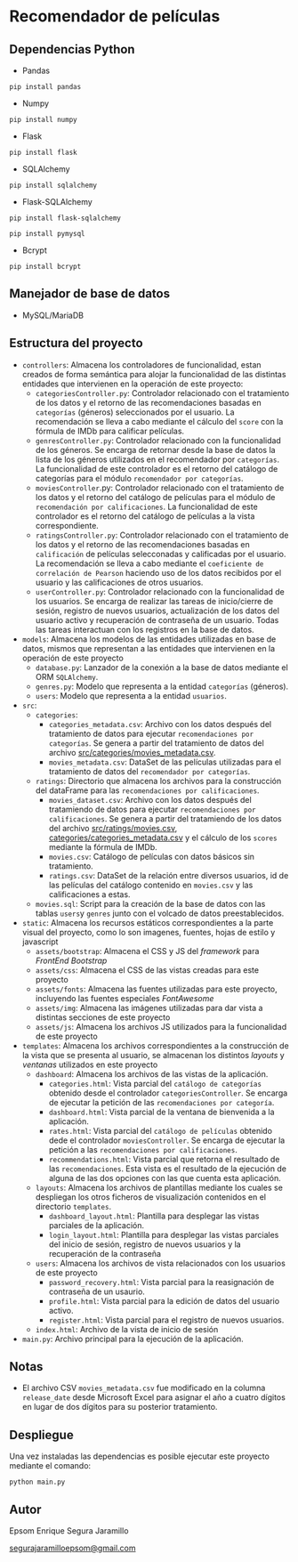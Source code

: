# Recomendador de películas
## Dependencias Python
- Pandas

```terminal 
pip install pandas
```

- Numpy

```terminal 
pip install numpy
```

- Flask

```terminal 
pip install flask
```
- SQLAlchemy

```terminal
pip install sqlalchemy
```
- Flask-SQLAlchemy

```terminal
pip install flask-sqlalchemy
````
```terminal
pip install pymysql
```

- Bcrypt
````
pip install bcrypt
````


## Manejador de base de datos
- MySQL/MariaDB


## Estructura del proyecto
- `controllers`: Almacena los controladores de funcionalidad, estan creados de forma semántica para alojar la funcionalidad de las distintas entidades que intervienen en la operación de este proyecto:
    - `categoriesController.py`: Controlador relacionado con el tratamiento de los datos y el retorno de las recomendaciones basadas en `categorías` (géneros) seleccionados por el usuario. La recomendación se lleva a cabo mediante el cálculo del `score` con la fórmula de IMDb para calificar películas.
    - `genresController.py`: Controlador relacionado con la funcionalidad de los géneros. Se encarga de retornar desde la base de datos la lista de los géneros utilizados en el recomendador por `categorías`. La funcionalidad de este controlador es el retorno del catálogo de categorías para el módulo `recomendador por categorías`.
    - `moviesController`.py: Controlador relacionado con el tratamiento de los datos y el retorno del catálogo de películas para el módulo de `recomendación por calificaciones`. La funcionalidad de este controlador es el retorno del catálogo de películas a la vista correspondiente.
    - `ratingsController.py`: Controlador relacionado con el tratamiento de los datos y el retorno de las recomendaciones basadas en `calificación` de películas selecconadas y calificadas por el usuario. La recomendación se lleva a cabo mediante el `coeficiente de correlación de Pearson` haciendo uso de los datos recibidos por el usuario y las calificaciones de otros usuarios.
    - `userController.py`: Controlador relacionado con la funcionalidad de los usuarios. Se encarga de realizar las tareas de inicio/cierre de sesión, registro de nuevos usuarios, actualización de los datos del usuario activo y recuperación de contraseña de un usuario. Todas las tareas interactuan con los registros en la base de datos.
- `models`: Almacena los modelos de las entidades utilizadas en base de datos, mismos que representan a las entidades que intervienen en la operación de este proyecto
    - `database.py`: Lanzador de la conexión a la base de datos mediante el ORM `SQLAlchemy`.
    - `genres.py`: Modelo que representa a la entidad `categorías` (géneros).
    - `users`: Modelo que representa a la entidad `usuarios`.
- `src`: 
    - `categories`: 
        - `categories_metadata.csv`: Archivo con los datos después del tratamiento de datos para ejecutar `recomendaciones por categorías`. Se genera a partir del tratamiento de datos del archivo [src/categories/movies_metadata.csv](/src/categories/movies_metadata.csv).
        - `movies_metadata.csv`: DataSet de las películas utilizadas para el tratamiento de datos del `recomendador por categorías`.
    - `ratings`: Directorio que almacena los archivos para la construcción del dataFrame para las `recomendaciones por calificaciones`.
        - `movies_dataset.csv`: Archivo con los datos después del tratamiendo de datos para ejecutar `recomendaciones por calificaciones`. Se genera a partir del tratamiendo de los datos del archivo [src/ratings/movies.csv](/src/ratings/movies.csv), [categories/categories_metadata.csv](/categories/categories_metadata.csv) y el cálculo de los `scores` mediante la fórmula de IMDb.
        - `movies.csv`: Catálogo de películas con datos básicos sin tratamiento.
        - `ratings.csv`: DataSet de la relación entre diversos usuarios, id de las películas del catálogo contenido en `movies.csv` y las calificaciones a estas.
    - `movies.sql`: Script para la creación de la base de datos con las tablas `users`y `genres` junto con el volcado de datos preestablecidos.
- `static`: Almacena los recursos estáticos correspondientes a la parte visual del proyecto, como lo son imagenes, fuentes, hojas de estilo y javascript
    - `assets/bootstrap`: Almacena el CSS y JS del <i>framework</i> para <i>FrontEnd Bootstrap</i>
    - `assets/css`: Almacena el CSS de las vistas creadas para este proyecto 
    - `assets/fonts`: Almacena las fuentes utilizadas para este proyecto, incluyendo las fuentes especiales <i>FontAwesome</i>
    - `assets/img`: Almacena las imágenes utilizadas para dar vista a distintas secciones de este proyecto
    - `assets/js`:  Almacena los archivos JS utilizados para la funcionalidad de este proyecto
- `templates`: Almacena los archivos correspondientes a la construcción de la vista que se presenta al usuario, se almacenan los distintos <i>layouts</i> y <i>ventanas</i> utilizados en este proyecto
    - `dashboard`: Almacena los archivos de las vistas de la aplicación.
        - `categories.html`: Vista parcial del `catálogo de categorías` obtenido desde el controlador `categoriesController`. Se encarga de ejecutar la petición de las `recomendaciones por categoría`.
        - `dashboard.html`: Vista parcial de la ventana de bienvenida a la aplicación.
        - `rates.html`: Vista parcial del `catálogo de películas` obtenido dede el controlador `moviesController`. Se encarga de ejecutar la petición a las `recomendaciones por calificaciones`.
        - `recommendations.html`: Vista parcial que retorna el resultado de las `recomendaciones`. Esta vista es el resultado de la ejecución de alguna de las dos opciones con las que cuenta esta aplicación.
    - `layouts`: Almacena los archivos de plantillas mediante los cuales se despliegan los otros ficheros de visualización contenidos en el directorio `templates`.
        - `dashboard_layout.html`: Plantilla para desplegar las vistas parciales de la aplicación.
        - `login_layout.html`: Plantilla para desplegar las vistas parciales del inicio de sesión, registro de nuevos usuarios y la recuperación de la contraseña
    - `users`: Almacena los archivos de vista relacionados con los usuarios de este proyecto
        - `password_recovery.html`: Vista parcial para la reasignación de contraseña de un usaurio.
        - `profile.html`: Vista parcial para la edición de datos del usuario activo.
        - `register.html`: Vista parcial para el registro de nuevos usuarios.
    - `index.html`: Archivo de la vista de inicio de sesión
- `main.py`: Archivo principal para la ejecución de la aplicación.

## Notas
- El archivo CSV `movies_metadata.csv` fue modificado en la columna `release_date` desde Microsoft Excel para asignar el año a cuatro dígitos en lugar de dos dígitos para su posterior tratamiento.

## Despliegue
Una vez instaladas las dependencias es posible ejecutar este proyecto mediante el comando:

```terminal 
python main.py
```

## Autor
Epsom Enrique Segura Jaramillo

segurajaramilloepsom@gmail.com